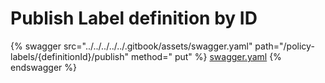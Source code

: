 # Publish Label definition by ID

{% swagger src="../../../../../.gitbook/assets/swagger.yaml" path="/policy-labels/{definitionId}/publish" method="
put" %}
[swagger.yaml](../../../../../.gitbook/assets/swagger.yaml)
{% endswagger %}
